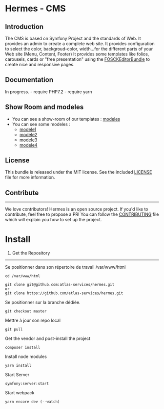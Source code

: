 Hermes - CMS
==================

Introduction
------------

The CMS is based on Symfony Project and the standards of Web.
It provides an admin to create a complete web site.
It provides configuration to select the color, backgroud-color, width...for the different parts of your Web site (Menu, Content, Footer)
It provides some templates like folios, carousels, cards or "free presentation" using the [FOSCKEditorBundle](https://symfony.com/doc/master/bundles/FOSCKEditorBundle/index.html) to create nice and responsive pages.


Documentation
-------------

In progress.
    - require PHP7.2
    - require yarn

Show Room and modeles
-------------

   - You can see a show-room of our templates : [modeles](http://modeles.atlas-services.fr)
   - You can see some modeles : 
       - [modele1](http://modele1.atlas-services.fr)
       - [modele2](http://modele2.atlas-services.fr)
       - [modele3](http://modele3.atlas-services.fr)
       - [modele4](http://modele4.atlas-services.fr)

License
-------

This bundle is released under the MIT license. See the included
[LICENSE](LICENSE) file for more information.

## Contribute
-------------

We love contributors! Hermes is an open source project. If you'd like to contribute, feel free to propose a PR! You
can follow the [CONTRIBUTING](/CONTRIBUTING.md) file which will explain you how to set up the project.


Install 
====================================

1) Get the Repository
-----------------------------

Se positionner dans son répertoire de travail /var/www/html

    cd /var/www/html
    
    git clone git@github.com:atlas-services/hermes.git
    or 
    git clone https://github.com/atlas-services/hermes.git    

Se positionner sur la branche dédiée.

    git checkout master

Mettre à jour son repo local

    git pull
    
Get the vendor and post-install the project

    composer install
     
Install node modules 

    yarn install  
      
Start Server

    symfony:server:start  
       
Start webpack

    yarn encore dev (--watch)